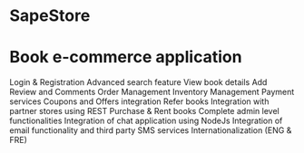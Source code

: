 # SapeStore
# Book e-commerce application

Login & Registration
Advanced search feature
View book details
Add Review and Comments
Order Management
Inventory Management
Payment services
Coupons and Offers integration
Refer books
Integration with partner stores using REST
Purchase & Rent books
Complete admin level functionalities
Integration of chat application using NodeJs
Integration of email functionality and third party SMS services
Internationalization (ENG & FRE)
